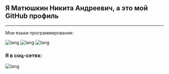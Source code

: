 

## Я Матюшкин Никита Андреевич, а это мой GitHub профиль

-----
Мои языки программирования:

![lang](https://img.shields.io/badge/Python-021314?style=for-the-badge&logo=python)
![lang](https://img.shields.io/badge/HTML-021314?style=for-the-badge&logo=HTML5)
![lang](https://img.shields.io/badge/JAVASCRIPT-021314?style=for-the-badge&logo=javascript)


### Я в соц-сетях:

![lang](https://img.shields.io/badge/Вконтакте-021314?style=for-the-badge&logo=vk&link=http://left&link=https://vk.com/all.shtpst69)
